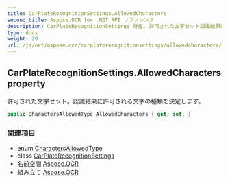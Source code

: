```yaml
---
title: CarPlateRecognitionSettings.AllowedCharacters
second_title: Aspose.OCR for .NET API リファレンス
description: CarPlateRecognitionSettings 財産. 許可された文字セット認識結果に許可される文字の種類を決定します
type: docs
weight: 20
url: /ja/net/aspose.ocr/carplaterecognitionsettings/allowedcharacters/
---
```

## CarPlateRecognitionSettings.AllowedCharacters property

許可された文字セット。認識結果に許可される文字の種類を決定します。

```csharp
public CharactersAllowedType AllowedCharacters { get; set; }
```

### 関連項目

* enum [CharactersAllowedType](../../charactersallowedtype/)
* class [CarPlateRecognitionSettings](../)
* 名前空間 [Aspose.OCR](../../carplaterecognitionsettings/)
* 組み立て [Aspose.OCR](../../../)


